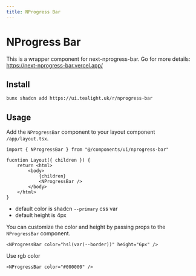 ```yaml
---
title: NProgress Bar
---
```

# NProgress Bar

This is a wrapper component for next-nprogress-bar. Go for more details: https://next-nprogress-bar.vercel.app/


## Install
```bash
bunx shadcn add https://ui.tealight.uk/r/nprogress-bar
```

## Usage

Add the `NProgressBar` component to your layout component `/app/layout.tsx`.

```tsx
import { NProgressBar } from "@/components/ui/nprogress-bar"

fucntion Layout({ children }) {
    return <html>
        <body>
            {children}
            <NProgressBar />
        </body>
    </html>
}
```

- default color is shadcn `--primary` css var
- default height is 4px

You can customize the color and height by passing props to the `NProgressBar` component.

```tsx
<NProgressBar color="hsl(var(--border))" height="6px" />
```

Use rgb color
```tsx
<NProgressBar color="#000000" />
```

